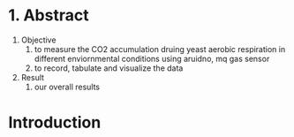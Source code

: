 # 1. Abstract
1. Objective
	1. to measure the CO2 accumulation druing yeast aerobic respiration in different enviornmental conditions using aruidno, mq gas sensor
	2. to record, tabulate and visualize the data
2. Result
	1. our overall results
# Introduction 
